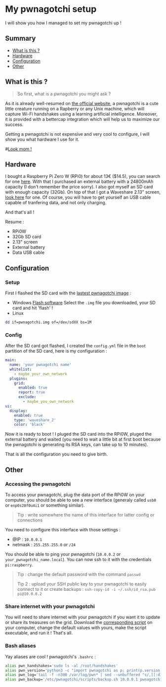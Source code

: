 # My pwnagotchi setup
I will show you how I managed to set my pwnagotchi up !

## Summary
* [What is this ?](#what-is-this-)
* [Hardware](#hardware)
* [Configuration](#configuration)
* [Other](#other)

## What is this ?
> So first, what is a pwnagotchi you might ask ?

As it is already well-resumed on [the official website](https://pwnagotchi.ai), a pwnagotchi is a cute little creature running on a Rapberry or any Unix machine, which will capture Wi-Fi handshakes using a learning artificial intelligence. Moreover, it is provided with a bettercap integration which will help us to maximize our success.

Getting a pwnagotchi is not expensive and very cool to configure, I will show you what hardware I use for it.

#[Look mom !](static/grid.png)

## Hardware
I bought a Raspberry Pi Zero W (RPi0) for about 13€ ($14.5), you can search for one [here](https://www.raspberrypi.org/products/raspberry-pi-zero-w/). With that I purchased an external battery with a 24800mAh capacity (I don't remember the price sorry).
I also got myself an SD card with enough capacity (32Gb). On top of that I got a Waveshare 2.13" screen, [look here](https://www.waveshare.com/2.13inch-e-paper-hat.htm) for one. Of course, you will have to get yourself an USB cable capable of tranfering data, and not only charging.

And that's all !

Resume :
* RPi0W
* 32Gb SD card
* 2.13" screen
* External battery
* Data USB cable

## Configuration
### Setup
First I flashed the SD card with the [lastest pwnagotchi image](https://github.com/evilsocket/pwnagotchi/releases) :
* Windows
[Flash software](https://www.balena.io/etcher/)
Select the `.img` file you downloaded, your SD card and hit 'flash' !
* Linux
```bash
dd if=pwnagotchi.img of=/dev/sdXX bs=1M
```

### Config
After the SD card got flashed, I created the `config.yml` file in the `boot` partition of the SD card, here is my configuration :
```yml
main:
  name: 'your pwnagotchi name'
  whitelist:
    - maybe_your_own_network
  plugins:
    grid:
      enabled: true
      report: true
      exclude:
        - maybe_you_own_network
ui:
  display:
    enabled: true
    type: 'waveshare_2'
    color: 'black'
```
Now it is ready to boot ! I pluged the SD card into the RPi0W, pluged the external battery and waited (you need to wait a little bit at first boot because the pwnagotchi is generating its RSA keys, can take up to 10 minutes).

That is all the configuration you need to give birth.

## Other
### Accessing the pwnagotchi
To access your pwnagotchi, plug the data port of the RPi0W on your computer, you should be able to see a new interface (generaly called `usb0` or `enp0s20f0u4i1` or something similar).
> Tip : write somewhere the name of this interface for latter config or connections

You need to configure this interface with those settings :
* @IP : `10.0.0.1`
* netmask : `255.255.255.0` or `/24`

You should be able to ping your pwnagotchi (`10.0.0.2` or `your_pwnagotchi_name.local`).
You can now ssh to it with the credentials `pi:raspberry`.
> Tip : change the default password with the command `passwd`
>
> Tip 2 : upload your SSH public key to your pwnagotchi to easily connect to it or create backups : `ssh-copy-id -i ~/.ssh/id_rsa.pub pi@10.0.0.2`

### Share internet with your pwnagotchi
You will need to share internet with your pwnagotchi if you want it to update or share its treasures on the grid.
Download the [corresponding script](https://pwnagotchi.ai/configuration/#host-connection-sharing) on your computer, change the default values with yours, make the script executable, and run it ! That's all.

### Bash aliases
Yay aliases are cool !
pwnagotchi's `.bashrc` :
```bash
alias pwn_handshakes='sudo ls -al /root/handshakes'
alias pwn_version='python3 -c "import pwnagotchi as p; print(p.version)"'
alias pwn_log='tail -f -n300 /var/log/pwn* | sed --unbuffered "s/,[[:digit:]]\{3\}\]//g" | cut -d " " -f 2-'
alias pwn_backup='/etc/pwnagotchi/scripts/backup.sh 10.0.0.1 pwnagotchi_backup.zip'
```
